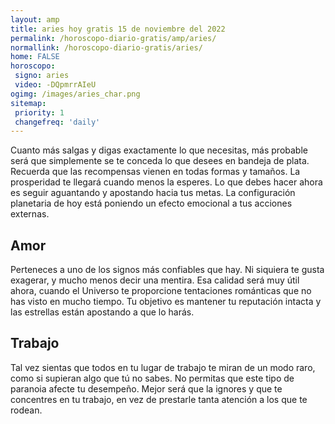 ```yaml
---
layout: amp
title: aries hoy gratis 15 de noviembre del 2022 
permalink: /horoscopo-diario-gratis/amp/aries/
normallink: /horoscopo-diario-gratis/aries/
home: FALSE
horoscopo:
 signo: aries
 video: -DQpmrrAIeU
ogimg: /images/aries_char.png
sitemap:
 priority: 1
 changefreq: 'daily'
---
```



Cuanto más salgas y digas exactamente lo que necesitas, más probable será que simplemente se te conceda lo que desees en bandeja de plata. Recuerda que las recompensas vienen en todas formas y tamaños. La prosperidad te llegará cuando menos la esperes. Lo que debes hacer ahora es seguir aguantando y apostando hacia tus metas. La configuración planetaria de hoy está poniendo un efecto emocional a tus acciones externas.

## Amor

Perteneces a uno de los signos más confiables que hay. Ni siquiera te gusta exagerar, y mucho menos decir una mentira. Esa calidad será muy útil ahora, cuando el Universo te proporcione tentaciones románticas que no has visto en mucho tiempo. Tu objetivo es mantener tu reputación intacta y las estrellas están apostando a que lo harás.

## Trabajo

Tal vez sientas que todos en tu lugar de trabajo te miran de un modo raro, como si supieran algo que tú no sabes. No permitas que este tipo de paranoia afecte tu desempeño. Mejor será que la ignores y que te concentres en tu trabajo, en vez de prestarle tanta atención a los que te rodean.